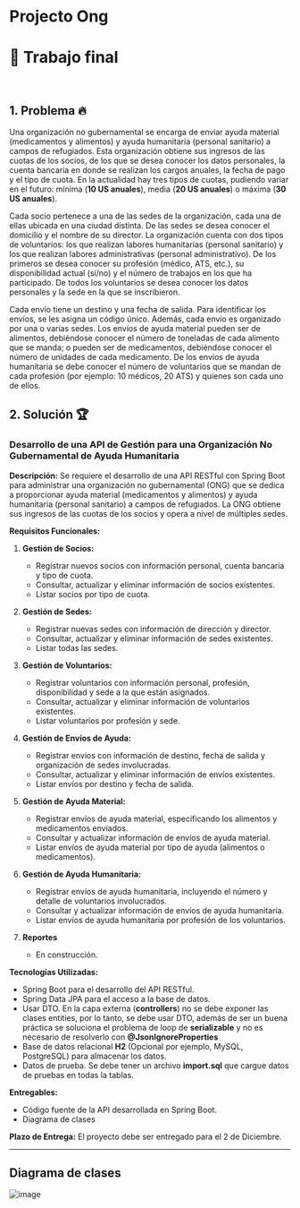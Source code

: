 # Projecto Ong


# :volcano: Trabajo final

<br>

## 1. Problema :fire:

Una organización no gubernamental se encarga de enviar ayuda material (medicamentos y alimentos) y
ayuda humanitaria (personal sanitario) a campos de refugiados. Esta organización obtiene sus ingresos de
las cuotas de los socios, de los que se desea conocer los datos personales, la cuenta bancaria en donde se
realizan los cargos anuales, la fecha de pago y el tipo de cuota. En la actualidad hay tres tipos de cuotas,
pudiendo variar en el futuro: mínima (**10 US anuales**), media (**20 US anuales**) o máxima (**30 US
anuales**).

Cada socio pertenece a una de las sedes de la organización, cada una de ellas ubicada en una ciudad
distinta. De las sedes se desea conocer el domicilio y el nombre de su director.
La organización cuenta con dos tipos de voluntarios: los que realizan labores humanitarias (personal
sanitario) y los que realizan labores administrativas (personal administrativo). De los primeros se desea
conocer su profesión (médico, ATS, etc.), su disponibilidad actual (sí/no) y el número de trabajos en los que
ha participado. De todos los voluntarios se desea conocer los datos personales y la sede en la que se
inscribieron.

Cada envío tiene un destino y una fecha de salida. Para identificar los envíos, se les asigna un código
único. Además, cada envío es organizado por una o varias sedes. Los envíos de ayuda material pueden ser
de alimentos, debiéndose conocer el número de toneladas de cada alimento que se manda; o pueden ser de
medicamentos, debiéndose conocer el número de unidades de cada medicamento. De los envíos de ayuda
humanitaria se debe conocer el número de voluntarios que se mandan de cada profesión (por ejemplo: 10
médicos, 20 ATS) y quienes son cada uno de ellos.

## 2. Solución :trophy:

### Desarrollo de una API de Gestión para una Organización No Gubernamental de Ayuda Humanitaria

**Descripción:**
Se requiere el desarrollo de una API RESTful con Spring Boot para administrar una organización no gubernamental (ONG) que se dedica a proporcionar ayuda material (medicamentos y alimentos) y ayuda humanitaria (personal sanitario) a campos de refugiados. La ONG obtiene sus ingresos de las cuotas de los socios y opera a nivel de múltiples sedes.


**Requisitos Funcionales:**

1. **Gestión de Socios:**
   - Registrar nuevos socios con información personal, cuenta bancaria y tipo de cuota.
   - Consultar, actualizar y eliminar información de socios existentes.
   - Listar socios por tipo de cuota.

2. **Gestión de Sedes:**
   - Registrar nuevas sedes con información de dirección y director.
   - Consultar, actualizar y eliminar información de sedes existentes.
   - Listar todas las sedes.

3. **Gestión de Voluntarios:**
   - Registrar voluntarios con información personal, profesión, disponibilidad y sede a la que están asignados.
   - Consultar, actualizar y eliminar información de voluntarios existentes.
   - Listar voluntarios por profesión y sede.

4. **Gestión de Envíos de Ayuda:**
   - Registrar envíos con información de destino, fecha de salida y organización de sedes involucradas.
   - Consultar, actualizar y eliminar información de envíos existentes.
   - Listar envíos por destino y fecha de salida.

5. **Gestión de Ayuda Material:**
   - Registrar envíos de ayuda material, especificando los alimentos y medicamentos enviados.
   - Consultar y actualizar información de envíos de ayuda material.
   - Listar envíos de ayuda material por tipo de ayuda (alimentos o medicamentos).

6. **Gestión de Ayuda Humanitaria:**
   - Registrar envíos de ayuda humanitaria, incluyendo el número y detalle de voluntarios involucrados.
   - Consultar y actualizar información de envíos de ayuda humanitaria.
   - Listar envíos de ayuda humanitaria por profesión de los voluntarios.

8. **Reportes**
   - En construcción. 


**Tecnologías Utilizadas:**
- Spring Boot para el desarrollo del API RESTful.
- Spring Data JPA para el acceso a la base de datos.
- Usar DTO. En la capa externa (**controllers**) no se debe exponer las clases entities, por lo tanto, se debe usar DTO, además de ser un buena práctica se soluciona el problema de loop de **serializable** y no es necesario de resolverlo con **@JsonIgnoreProperties**
- Base de datos relacional **H2** (Opcional por ejemplo, MySQL, PostgreSQL) para almacenar los datos.
- Datos de prueba. Se debe tener un archivo **import.sql** que cargue datos de pruebas en todas la tablas. 


**Entregables:**
- Código fuente de la API desarrollada en Spring Boot.
- Diagrama de clases

**Plazo de Entrega:**
El proyecto debe ser entregado para el 2 de Diciembre.

---

## Diagrama de clases

![image](https://github.com/crodrigr/project-string-boot/assets/31961588/39958b1c-47fe-4a48-bca3-f1d001c22893)


